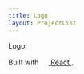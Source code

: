 ```yaml
---
title: Logo
layout: ProjectList
---
```


Logo:


Built with
<a href="https://facebook.github.io/react/">
  <img alt="" src="assets/react.svg" width="16" height="16" />
  React
</a>.

